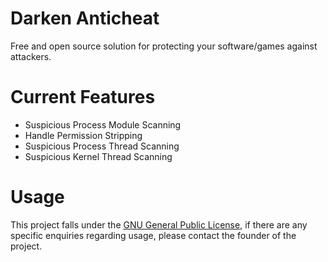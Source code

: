 # Darken Anticheat
Free and open source solution for protecting your software/games against attackers.

# Current Features
- Suspicious Process Module Scanning
- Handle Permission Stripping
- Suspicious Process Thread Scanning
- Suspicious Kernel Thread Scanning

# Usage
This project falls under the [GNU General Public License](LICENSE), if there are any specific enquiries regarding usage, please contact the founder of the project.